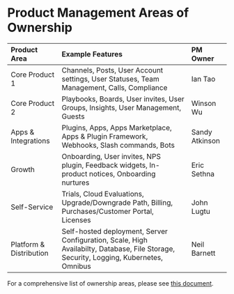 # Product Management Areas of Ownership

| Product Area | Example Features | PM Owner |
| :--- | :--- | :--- |
| Core Product 1 | Channels, Posts, User Account settings, User Statuses, Team Management, Calls, Compliance| Ian Tao
| Core Product 2| Playbooks, Boards, User invites, User Groups, Insights, User Management, Guests | Winson Wu |
| Apps & Integrations | Plugins, Apps, Apps Marketplace, Apps & Plugin Framework, Webhooks, Slash commands, Bots | Sandy Atkinson|
| Growth | Onboarding, User invites, NPS plugin, Feedback widgets, In-product notices, Onboarding nurtures | Eric Sethna |
| Self-Service | Trials, Cloud Evaluations, Upgrade/Downgrade Path, Billing, Purchases/Customer Portal, Licenses | John Lugtu |
|Platform & Distribution | Self-hosted deployment, Server Configuration, Scale, High Availabilty, Database, File Storage, Security, Logging, Kubernetes, Omnibus | Neil Barnett |

For a comprehensive list of ownership areas, please see [this document](https://docs.google.com/document/d/1E1JvtBZs-9D6QEbwm4sLO9SyqSPrHUvrD-V0yvxoOPE/edit?usp=sharing).

